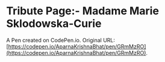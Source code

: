 # Tribute Page:- Madame Marie Sklodowska-Curie

A Pen created on CodePen.io. Original URL: [https://codepen.io/AparnaKrishnaBhat/pen/GRmMzRO](https://codepen.io/AparnaKrishnaBhat/pen/GRmMzRO).


